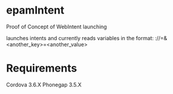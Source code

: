 epamIntent
==========

Proof of Concept of WebIntent launching

launches intents and currently reads variables in the format: <yourScheme>://<key>=<value>&<another_key>=<another_value>


Requirements
================
Cordova 3.6.X
Phonegap 3.5.X

